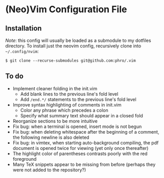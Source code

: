 # (Neo)Vim Configuration File

## Installation
*Note*: this config will usually be loaded as a submodule to my dotfiles
directory. To install just the neovim config, recursively clone into
`~/.config/nvim`:

```
$ git clone --recurse-submodules git@github.com:phro/.vim
```

## To do
- Implement cleaner folding in the init.vim
  - Add blank lines to the previous line's fold level
  - Add `/end.*/` statements to the previous line's fold level
- Improve syntax highlighting of comments in init.vim
  - Color any phrase which precedes a colon
  - Specify what summary text should appear in a closed fold
- Reorganize sections to be more intuitive
- Fix bug: when a terminal is opened, insert mode is not begun
- Fix bug: when deleting whitespace after the beginning of a comment, the
  following newline is also deleted
- Fix bug: in vimtex, when starting auto-background compiling, the pdf document
  is opened twice for viewing (yet only once thereafter)
- The highlight color of parentheses contrasts poorly with the red foreground
- Many TeX snippets appear to be missing from before (perhaps they were not
  added to the repository?)
